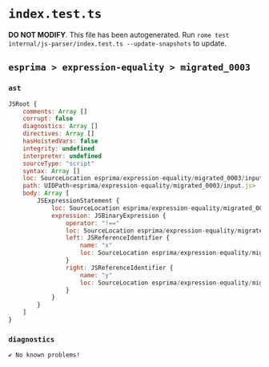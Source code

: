 # `index.test.ts`

**DO NOT MODIFY**. This file has been autogenerated. Run `rome test internal/js-parser/index.test.ts --update-snapshots` to update.

## `esprima > expression-equality > migrated_0003`

### `ast`

```javascript
JSRoot {
	comments: Array []
	corrupt: false
	diagnostics: Array []
	directives: Array []
	hasHoistedVars: false
	integrity: undefined
	interpreter: undefined
	sourceType: "script"
	syntax: Array []
	loc: SourceLocation esprima/expression-equality/migrated_0003/input.js 1:0-2:0
	path: UIDPath<esprima/expression-equality/migrated_0003/input.js>
	body: Array [
		JSExpressionStatement {
			loc: SourceLocation esprima/expression-equality/migrated_0003/input.js 1:0-1:7
			expression: JSBinaryExpression {
				operator: "!=="
				loc: SourceLocation esprima/expression-equality/migrated_0003/input.js 1:0-1:7
				left: JSReferenceIdentifier {
					name: "x"
					loc: SourceLocation esprima/expression-equality/migrated_0003/input.js 1:0-1:1 (x)
				}
				right: JSReferenceIdentifier {
					name: "y"
					loc: SourceLocation esprima/expression-equality/migrated_0003/input.js 1:6-1:7 (y)
				}
			}
		}
	]
}
```

### `diagnostics`

```
✔ No known problems!

```
